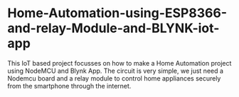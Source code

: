 # Home-Automation-using-ESP8366-and-relay-Module-and-BLYNK-iot-app
 This IoT based project focusses on how to make a Home Automation project using NodeMCU and Blynk App. The circuit is very simple, we just need a Nodemcu board and a relay module to control home appliances securely from the smartphone through the internet.
